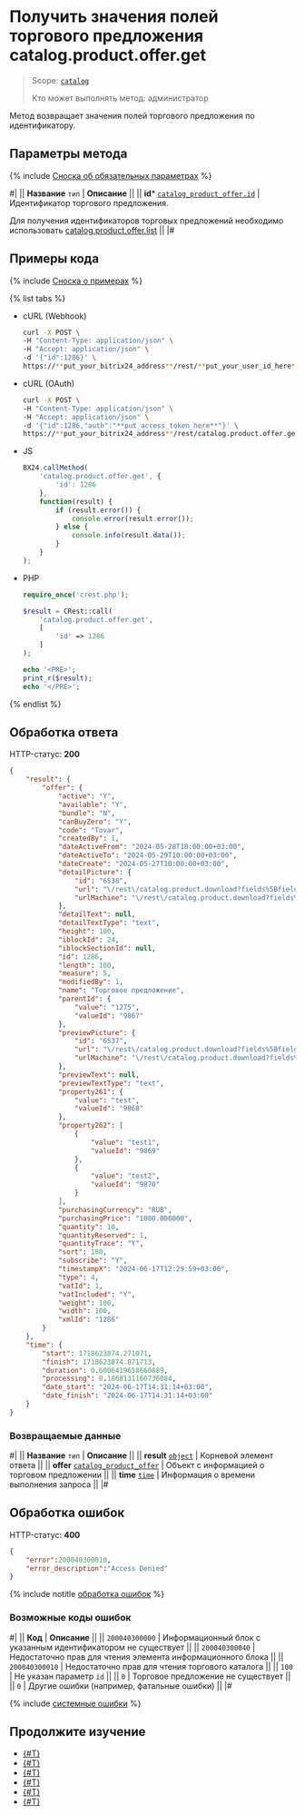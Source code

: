 # Получить значения полей торгового предложения catalog.product.offer.get

> Scope: [`catalog`](../../../scopes/permissions.md)
>
> Кто может выполнять метод: администратор

Метод возвращает значения полей торгового предложения по идентификатору. 

## Параметры метода

{% include [Сноска об обязательных параметрах](../../../../_includes/required.md) %}

#|
|| **Название**
`тип` | **Описание** ||
|| **id***
[`catalog_product_offer.id`](../../data-types.md#catalog_product_offer) | Идентификатор торгового предложения.

Для получения идентификаторов торговых предложений необходимо использовать [catalog.product.offer.list](./catalog-product-offer-list.md)
 ||
|#

## Примеры кода

{% include [Сноска о примерах](../../../../_includes/examples.md) %}

{% list tabs %}

- cURL (Webhook)

    ```bash
    curl -X POST \
    -H "Content-Type: application/json" \
    -H "Accept: application/json" \
    -d '{"id":1286}' \
    https://**put_your_bitrix24_address**/rest/**put_your_user_id_here**/**put_your_webbhook_here**/catalog.product.offer.get
    ```

- cURL (OAuth)

    ```bash
    curl -X POST \
    -H "Content-Type: application/json" \
    -H "Accept: application/json" \
    -d '{"id":1286,"auth":"**put_access_token_here**"}' \
    https://**put_your_bitrix24_address**/rest/catalog.product.offer.get
    ```

- JS

    ```js
    BX24.callMethod(
        'catalog.product.offer.get', {
            'id': 1286
        },
        function(result) {
            if (result.error()) {
                console.error(result.error());
            } else {
                console.info(result.data());
            }
        }
    );
    ```

- PHP

    ```php
    require_once('crest.php');

    $result = CRest::call(
        'catalog.product.offer.get',
        [
            'id' => 1286
        ]
    );

    echo '<PRE>';
    print_r($result);
    echo '</PRE>';
    ```

{% endlist %}

## Обработка ответа

HTTP-статус: **200**

```json
{
    "result": {
        "offer": {
            "active": "Y",
            "available": "Y",
            "bundle": "N",
            "canBuyZero": "Y",
            "code": "Tovar",
            "createdBy": 1,
            "dateActiveFrom": "2024-05-28T10:00:00+03:00",
            "dateActiveTo": "2024-05-29T10:00:00+03:00",
            "dateCreate": "2024-05-27T10:00:00+03:00",
            "detailPicture": {
                "id": "6538",
                "url": "\/rest\/catalog.product.download?fields%5BfieldName%5D=detailPicture\u0026fields%5BfileId%5D=6538\u0026fields%5BproductId%5D=1286",
                "urlMachine": "\/rest\/catalog.product.download?fields%5BfieldName%5D=detailPicture\u0026fields%5BfileId%5D=6538\u0026fields%5BproductId%5D=1286"
            },
            "detailText": null,
            "detailTextType": "text",
            "height": 100,
            "iblockId": 24,
            "iblockSectionId": null,
            "id": 1286,
            "length": 100,
            "measure": 5,
            "modifiedBy": 1,
            "name": "Торговое предложение",
            "parentId": {
                "value": "1275",
                "valueId": "9867"
            },
            "previewPicture": {
                "id": "6537",
                "url": "\/rest\/catalog.product.download?fields%5BfieldName%5D=previewPicture\u0026fields%5BfileId%5D=6537\u0026fields%5BproductId%5D=1286",
                "urlMachine": "\/rest\/catalog.product.download?fields%5BfieldName%5D=previewPicture\u0026fields%5BfileId%5D=6537\u0026fields%5BproductId%5D=1286"
            },
            "previewText": null,
            "previewTextType": "text",
            "property261": {
                "value": "test",
                "valueId": "9868"
            },
            "property262": [
                {
                    "value": "test1",
                    "valueId": "9869"
                },
                {
                    "value": "test2",
                    "valueId": "9870"
                }
            ],
            "purchasingCurrency": "RUB",
            "purchasingPrice": "1000.000000",
            "quantity": 10,
            "quantityReserved": 1,
            "quantityTrace": "Y",
            "sort": 100,
            "subscribe": "Y",
            "timestampX": "2024-06-17T12:29:59+03:00",
            "type": 4,
            "vatId": 1,
            "vatIncluded": "Y",
            "weight": 100,
            "width": 100,
            "xmlId": "1286"
        }
    },
    "time": {
        "start": 1718623874.271071,
        "finish": 1718623874.871713,
        "duration": 0.6006419658660889,
        "processing": 0.1868131160736084,
        "date_start": "2024-06-17T14:31:14+03:00",
        "date_finish": "2024-06-17T14:31:14+03:00"
    }
}
```

### Возвращаемые данные

#|
|| **Название**
`тип` | **Описание** ||
|| **result**
[`object`](../../../data-types.md) | Корневой элемент ответа ||
|| **offer**
[`catalog_product_offer`](../../data-types.md#catalog_product_offer) | Объект с информацией о торговом предложении ||
|| **time**
[`time`](../../../data-types.md) | Информация о времени выполнения запроса ||
|#

## Обработка ошибок

HTTP-статус: **400**

```json
{
    "error":200040300010,
    "error_description":"Access Denied"
}
```

{% include notitle [обработка ошибок](../../../../_includes/error-info.md) %}

### Возможные коды ошибок

#|
|| **Код** | **Описание** ||
|| `200040300000` | Информационный блок с указанным идентификатором не существует
|| 
|| `200040300040` | Недостаточно прав для чтения элемента информационного блока
|| 
|| `200040300010` | Недостаточно прав для чтения торгового каталога
|| 
|| `100` | Не указан параметр `id`
|| 
|| `0` | Торговое предложение не существует
|| 
|| `0` | Другие ошибки (например, фатальные ошибки)
|| 
|#

{% include [системные ошибки](../../../../_includes/system-errors.md) %}

## Продолжите изучение

- [{#T}](./catalog-product-offer-add.md)
- [{#T}](./catalog-product-offer-update.md)
- [{#T}](./catalog-product-offer-list.md)
- [{#T}](./catalog-product-offer-download.md)
- [{#T}](./catalog-product-offer-delete.md)
- [{#T}](./catalog-product-offer-get-fields-by-filter.md)